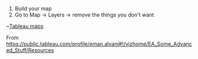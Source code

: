 1. Build your map
2. Go to Map -> Layers -> remove the things you don't want

~[Tableau maps](https://i.imgur.com/hO0HKFl.png)

From https://public.tableau.com/profile/eman.alvani#!/vizhome/EA_Some_Advanced_Stuff/Resources
